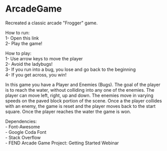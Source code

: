 # ArcadeGame
Recreated a classic arcade "Frogger" game.

<p>
How to run:<br>
1- Open this link<br>
2- Play the game!<br>
</p>

<p>
How to play:<br>
1- Use arrow keys to move the player<br>
2- Avoid the ladybugs!<br>
3- If you run into a bug, you lose and go back to the beginning<br>
4- If you get across, you win!<br>
</p>

<p>
In this game you have a Player and Enemies (Bugs). The goal of the player is to reach the water, without colliding into any one of the enemies. The player can move left, right, up and down. The enemies move in varying speeds on the paved block portion of the scene. Once a the player collides with an enemy, the game is reset and the player moves back to the start square. Once the player reaches the water the game is won.
</p>

<p>
Dependencies:<br>
- Font-Awesome<br>
- Google Coda Font<br>
- Stack Overflow<br>
- FEND Arcade Game Project: Getting Started Webinar<br>
</p>
